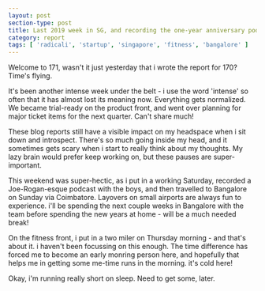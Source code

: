 ```yaml
---
layout: post
section-type: post
title: Last 2019 week in SG, and recording the one-year anniversary podcast! | Weekly Report 171
category: report
tags: [ 'radicali', 'startup', 'singapore', 'fitness', 'bangalore' ]
---
```


Welcome to 171, wasn't it just yesterday that i wrote the report for 170? Time's flying.

It's been another intense week under the belt - i use the word 'intense' so often that it has almost lost its meaning now. Everything gets normalized. We became trial-ready on the product front, and went over planning for major ticket items for the next quarter. Can't share much!  

These blog reports still have a visible impact on my headspace when i sit down and introspect. There's so much going inside my head, and it sometimes gets scary when i start to really think about my thoughts. My lazy brain would prefer keep working on, but these pauses are super-important. 

This weekend was super-hectic, as i put in a working Saturday, recorded a Joe-Rogan-esque podcast with the boys, and then travelled to Bangalore on Sunday via Coimbatore. Layovers on small airports are always fun to experience. i'll be spending the next couple weeks in Bangalore with the team before spending the new years at home - will be a much needed break!

On the fitness front, i put in a two miler on Thursday morning - and that's about it. i haven't been focussing on this enough. The time difference has forced me to become an early monring person here, and hopefully that helps me in getting some me-time runs in the morning. it's cold here!

Okay, i'm running really short on sleep. Need to get some, later.